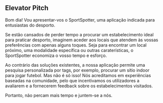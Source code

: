 ## Elevator Pitch
Bom dia!
Vou apresentar-vos o SportSpotter, uma aplicação indicada para entusiastas do desporto.

Se estão cansados de perder tempo a procurar um estabelecimento ideal para praticar desporto, imaginem aceder aos locais que atendem às vossas preferências com apenas alguns toques. Seja para encontrar um local próximo, uma modalidade específica ou outras caraterísticas, o SportSpotter economiza o vosso tempo e esforço.

Ao contrário das soluções existentes, a nossa aplicação permite uma pesquisa personalizada por tags, por exemplo, procurar um sítio indoor para jogar futebol.
Mas não é só isso! Nós acreditamos em experiências baseadas na comunidade, pelo que incentivamos os utilizadores a avaliarem e a fornecerem feedback sobre os estabelecimentos visitados.

Portanto, não percam mais tempo e juntem-se a nós.
